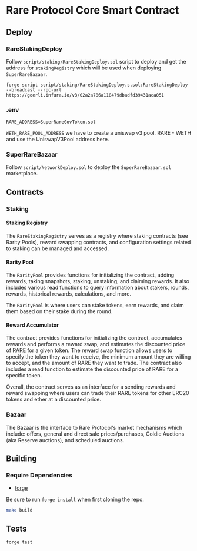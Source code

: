# Rare Protocol Core Smart Contract

## Deploy

### RareStakingDeploy

Follow `script/staking/RareStakingDeploy.sol` script to deploy and get the address for `stakingRegistry` which will be used when deploying `SuperRareBazaar`.

`forge script script/staking/RareStakingDeploy.s.sol:RareStakingDeploy --broadcast --rpc-url https://goerli.infura.io/v3/02a2a786a118479dbadfd39431aca051`

### .env

`RARE_ADDRESS=SuperRareGovToken.sol`

`WETH_RARE_POOL_ADDRESS` we have to create a uniswap v3 pool. RARE - WETH and use the UniswapV3Pool address here.

### SuperRareBazaar

Follow `script/NetworkDeploy.sol` to deploy the `SuperRareBazaar.sol` marketplace.

## Contracts

### Staking

#### Staking Registry

The `RareStakingRegistry` serves as a registry where staking contracts (see Rarity Pools), reward swapping contracts, and configuration settings related to staking can be managed and accessed.

#### Rarity Pool

The `RarityPool` provides functions for initializing the contract, adding rewards, taking snapshots, staking, unstaking, and claiming rewards. It also includes various read functions to query information about stakers, rounds, rewards, historical rewards, calculations, and more.

The `RarityPool` is where users can stake tokens, earn rewards, and claim them based on their stake during the round.

#### Reward Accumulator

The contract provides functions for initializing the contract, accumulates rewards and performs a reward swap, and estimates the discounted price of RARE for a given token. The reward swap function allows users to specify the token they want to receive, the minimum amount they are willing to accept, and the amount of RARE they want to trade. The contract also includes a read function to estimate the discounted price of RARE for a specific token.

Overall, the contract serves as an interface for a sending rewards and reward swapping where users can trade their RARE tokens for other ERC20 tokens and ether at a discounted price.

### Bazaar

The Bazaar is the interface to Rare Protocol's market mechanisms which include: offers, general and direct sale prices/purchases, Coldie Auctions (aka Reserve auctions), and scheduled auctions.

## Building

### Require Dependencies

- [forge](https://github.com/foundry-rs/foundry)

Be sure to run `forge install` when first cloning the repo.

```bash
make build
```

## Tests

```bash
forge test
```
